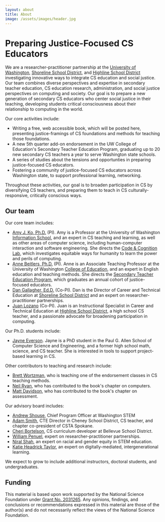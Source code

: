 ```yaml
---
layout: about
title: About
image: /assets/images/header.jpg
---
```


# Preparing Justice-Focused CS Educators

We are a researcher-practitioner partnership at the [University of Washington](https://www.washington.edu), [Shoreline School District](https://www.shorelineschools.org), and [Highline School District](http://highlineschools.org) investigating innovative ways to integrate CS education and social justice. Our team combines diverse perspectives and expertise in secondary teacher education, CS education research, administration, and social justice perspectives on computing and society. Our goal is to prepare a new generation of secondary CS educators who center social justice in their teaching, developing students critical consciousness about their relationship to computing in the world.

Our core activities include:

* Writing a free, web accessible book, which will be posted here, presenting justice-framings of CS foundations and methods for teaching those foundations.
* A new 5th quarter add-on endorsement in the UW College of Education's Secondary Teacher Education Program, graduating up to 20 new secondary CS teachers a year to serve Washington state schools.
* A series of studies about the tensions and opportunties in preparing justice-focused CS educators.
* Fostering a community of justice-focused CS educators across Washington state, to support professional learning, networking.

Throughout these activities, our goal is to broaden participation in CS by diversifying CS teachers, and preparing them to teach in CS culturally-responsive, critically conscious ways.

## Our team
Our core team includes:

* [Amy J. Ko, Ph.D.](http://amyjko.com) (PI). Amy is a Professor at the University of Washington [Information School](https://ischool.uw.edu), and an expert in CS teaching and learning, as well as other areas of computer science, including human-computer interaction and software engineering. She directs the [Code & Cognition Lab](http://faculty.washington.edu/ajko/students), which investigates equitable ways for humanity to learn the power and perils of computing.
* [Anne Beitlers, Ph.D.](https://www.linkedin.com/in/anne-beitlers-241a3939/) (PI). Anne is an Associate Teaching Professor at the University of Washington [College of Education](http://education.uw.edu), and an expert in English education and teaching methods. She directs the [Secondary Teacher Education Program](https://education.uw.edu/programs/teacher/secondary-tep), which graduates an annual cohort of justice-focused educators.
* [Dan Gallagher, Ed.D.](https://www.linkedin.com/in/dan-gallagher-9a7337133/) (Co-PI). Dan is the Director of Career and Technical Education at [Shoreline School District](https://www.shorelineschools.org) and an expert on researcher-practitioner partnerships.
* [Juan Lozano](https://www.linkedin.com/in/juan-lozano-27a3822/) (Co-PI). Juan is an Instructional Specialist in Career and Technical Education at [Highline School District](http://highlineschools.org), a high school CS teacher, and a passionate advocate for broadening participation in computing.

Our Ph.D. students include:

* [Jayne Everson](http://jayneeverson.com). Jayne is a PhD student in the Paul G. Allen School of Computer Science and Engineering, and a former high school math, science, and CS teacher. She is interested in tools to support project-based learning in CS.

Other contributors to teaching and research include:

* [Brett Wortzman](https://homes.cs.washington.edu/~brettwo/), who is teaching one of the endorsement classes in CS teaching methods.
* [Neil Ryan](http://neildryan.com), who has contributed to the book's chapter on computers.
* [Matt Davidson](https://www.linkedin.com/in/matt-davidson-he-him-92379916/?trk=public_profile_browsemap_profile-result-card_result-card_full-click), who has contributed to the book's chapter on assessment.

Our advisory board includes:

* [Andrew Shouse](https://www.linkedin.com/in/andrew-shouse-911123a5/), Chief Program Officer at Washington STEM
* [Adam Smith](https://www.linkedin.com/in/adam-smith-2a144b76/), CTE Director in Cheney School District, CS teacher, and chapter co-president of CSTA Spokane.
* [Cheri Bortelson](https://www.linkedin.com/in/cbortleson/), CS curriculum developer at Bellevue School District.
* [William Penuel](https://www.colorado.edu/education/william-penuel), expert on researcher-practitioner partnerships.
* [Niral Shah](https://education.uw.edu/people/niral), an expert on racial and gender equity in STEM education.
* [Katie Headrick Taylor](https://education.uw.edu/people/faculty/kht126), an expert on digitally-mediated, intergenerational learning.

We expect to grow to include additional instructors, doctoral students, and undergraduates.

## Funding

This material is based upon work supported by the National Science Foundation under [Grant No. 2031265](https://www.nsf.gov/awardsearch/showAward?AWD_ID=2031265). Any opinions, findings, and conclusions or recommendations expressed in this material are those of the author(s) and do not necessarily reflect the views of the National Science Foundation.
